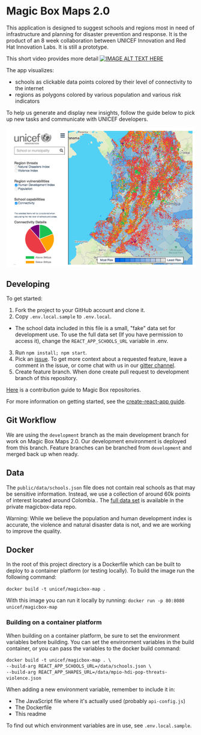 # Magic Box Maps 2.0
This application is designed to suggest schools and regions most in need of infrastructure and planning for disaster prevention and response. It is the product of an 8 week collaboration between UNICEF Innovation and Red Hat Innovation Labs. It is still a prototype.

This short video provides more detail [![IMAGE ALT TEXT HERE](https://i.ytimg.com/vi/-F8ODbOv8j4/maxresdefault.jpg)](http://www.youtube.com/watch?v=-F8ODbOv8j4)

The app visualizes:
- schools as clickable data points colored by their level of connectivity to the internet
- regions as polygons colored by various population and various risk indicators



To help us generate and display new insights, follow the guide below to pick up new tasks and communicate with UNICEF developers.

![screenshot](./public/prototype-screenshot.png)
## Developing
To get started:
1. Fork the project to your GitHub account and clone it.
2. Copy `.env.local.sample` to `.env.local`.
  - The school data included in this file is a small, "fake" data set for development use. To use the full data set (If you have permission to access it), change the `REACT_APP_SCHOOLS_URL` variable in .env.
3. Run `npm install; npm start`.
4. Pick an [issue](https://github.com/unicef/magicbox-maps-prototype/issues). To get more context about a requested feature, leave a comment in the issue, or come chat with us in our [gitter channel](https://gitter.im/unicef-innovation-dev/Lobby).
5. Create feature branch. When done create pull request to development branch of this repository.

[Here](https://github.com/unicef/magicbox/blob/master/.github/CONTRIBUTING.md) is a contribution guide to Magic Box repositories.

For more information on getting started, see the  [create-react-app guide](https://github.com/facebookincubator/create-react-app/blob/master/packages/react-scripts/template/README.md).

## Git Workflow

We are using the `development` branch as the main development branch for work on Magic Box Maps 2.0. Our development environment is deployed from this branch. Feature branches can be branched from `development` and merged back up when ready.

## Data

The `public/data/schools.json` file does not contain real schools as that may be sensitive information. Instead, we use a collection of around 60k points of interest located around Colombia.. The [full data set](https://github.com/unicef/magicbox-data/blob/master/data/schools.json) is available in the private magicbox-data repo.

Warning: While we believe the population and human development index is accurate, the violence and natural disaster data is not, and we are working to improve the quality.

## Docker

In the root of this project directory is a Dockerfile which can be built to deploy to a container platform (or testing locally). To build the image run the following command:

`docker build -t unicef/magicbox-map .`

With this image you can run it locally by running:
`docker run -p 80:8080 unicef/magicbox-map`

### Building on a container platform

When building on a container platform, be sure to set the environment variables before building. You can set the environment variables in the build container, or you can pass the variables to the docker build command:

```
docker build -t unicef/magicbox-map . \
--build-arg REACT_APP_SCHOOLS_URL=/data/schools.json \
--build-arg REACT_APP_SHAPES_URL=/data/mpio-hdi-pop-threats-violence.json
```

When adding a new environment variable, remember to include it in:
- The JavaScript file where it's actually used (probably `api-config.js`)
- The Dockerfile
- This readme

To find out which environment variables are in use, see `.env.local.sample`.
